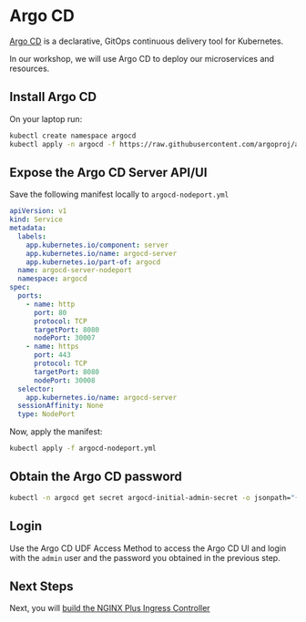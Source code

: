 # Argo CD

[Argo CD](https://argoproj.github.io/cd/) is a declarative, GitOps continuous delivery tool for Kubernetes.

In our workshop, we will use Argo CD to deploy our microservices and resources.

## Install Argo CD

On your laptop run:

```bash
kubectl create namespace argocd
kubectl apply -n argocd -f https://raw.githubusercontent.com/argoproj/argo-cd/stable/manifests/install.yaml

```

## Expose the Argo CD Server API/UI

Save the following manifest locally to `argocd-nodeport.yml`

```yml
apiVersion: v1
kind: Service
metadata:
  labels:
    app.kubernetes.io/component: server
    app.kubernetes.io/name: argocd-server
    app.kubernetes.io/part-of: argocd
  name: argocd-server-nodeport
  namespace: argocd
spec:
  ports:
    - name: http
      port: 80
      protocol: TCP
      targetPort: 8080
      nodePort: 30007
    - name: https
      port: 443
      protocol: TCP
      targetPort: 8080
      nodePort: 30008
  selector:
    app.kubernetes.io/name: argocd-server
  sessionAffinity: None
  type: NodePort
```

Now, apply the manifest:

```bash
kubectl apply -f argocd-nodeport.yml
```

## Obtain the Argo CD password

```bash
kubectl -n argocd get secret argocd-initial-admin-secret -o jsonpath="{.data.password}" | base64 -d; echo
```

## Login

Use the Argo CD UDF Access Method to access the Argo CD UI and login with the `admin` user and the password you obtained in the previous step.

## Next Steps

Next, you will [build the NGINX Plus Ingress Controller](build_nic.md)
